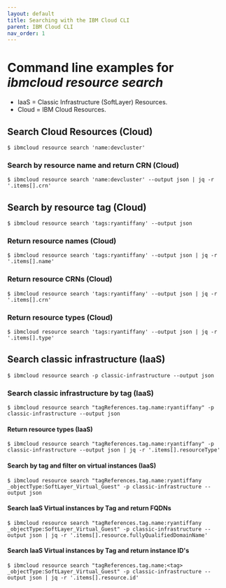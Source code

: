 ```yaml
---
layout: default
title: Searching with the IBM Cloud CLI
parent: IBM Cloud CLI
nav_order: 1
---
```


# Command line examples for _ibmcloud resource search_

 - IaaS = Classic Infrastructure (SoftLayer) Resources.  
 - Cloud = IBM Cloud Resources.  


## Search Cloud Resources (Cloud)
```shell
$ ibmcloud resource search 'name:devcluster'
```

### Search by resource name and return CRN  (Cloud)
```
$ ibmcloud resource search 'name:devcluster' --output json | jq -r '.items[].crn'
```

## Search by resource tag (Cloud)
```shell
$ ibmcloud resource search 'tags:ryantiffany' --output json
```

### Return resource names (Cloud)
```shell
$ ibmcloud resource search 'tags:ryantiffany' --output json | jq -r '.items[].name'
```

### Return resource CRNs (Cloud)
```shell
$ ibmcloud resource search 'tags:ryantiffany' --output json | jq -r  '.items[].crn'
```

### Return resource types  (Cloud)
```shell
$ ibmcloud resource search 'tags:ryantiffany' --output json | jq -r  '.items[].type'
```

## Search classic infrastructure (IaaS)
```shell
$ ibmcloud resource search -p classic-infrastructure --output json
```

### Search classic infrastructure by tag (IaaS)
```shell
$ ibmcloud resource search "tagReferences.tag.name:ryantiffany" -p classic-infrastructure --output json
```

#### Return resource types (IaaS)
```shell
$ ibmcloud resource search "tagReferences.tag.name:ryantiffany" -p classic-infrastructure --output json | jq -r '.items[].resourceType'
```

#### Search by tag and filter on virtual instances (IaaS)
```shell
$ ibmcloud resource search "tagReferences.tag.name:ryantiffany _objectType:SoftLayer_Virtual_Guest" -p classic-infrastructure --output json 
```

#### Search IaaS Virtual instances by Tag and return FQDNs
```shell
$ ibmcloud resource search "tagReferences.tag.name:ryantiffany _objectType:SoftLayer_Virtual_Guest" -p classic-infrastructure --output json | jq -r '.items[].resource.fullyQualifiedDomainName'
```

#### Search IaaS Virtual instances by Tag and return instance ID's 
```shell
$ ibmcloud resource search "tagReferences.tag.name:<tag> _objectType:SoftLayer_Virtual_Guest" -p classic-infrastructure --output json | jq -r '.items[].resource.id'
